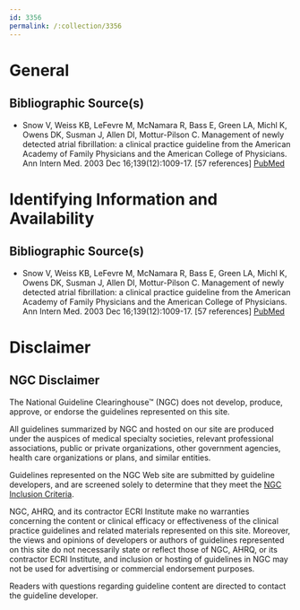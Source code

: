 ```yaml
---
id: 3356
permalink: /:collection/3356
---
```


# General

## Bibliographic Source(s)

- Snow V, Weiss KB, LeFevre M, McNamara R, Bass E, Green LA, Michl K, Owens DK, Susman J, Allen DI, Mottur-Pilson C. Management of newly detected atrial fibrillation: a clinical practice guideline from the American Academy of Family Physicians and the American College of Physicians. Ann Intern Med. 2003 Dec 16;139(12):1009-17. [57 references] [ PubMed ](http://www.ncbi.nlm.nih.gov/entrez/query.fcgi?cmd=Retrieve&db=pubmed&dopt=Abstract&list_uids=14678921)

# Identifying Information and Availability

## Bibliographic Source(s)

- Snow V, Weiss KB, LeFevre M, McNamara R, Bass E, Green LA, Michl K, Owens DK, Susman J, Allen DI, Mottur-Pilson C. Management of newly detected atrial fibrillation: a clinical practice guideline from the American Academy of Family Physicians and the American College of Physicians. Ann Intern Med. 2003 Dec 16;139(12):1009-17. [57 references] [ PubMed ](http://www.ncbi.nlm.nih.gov/entrez/query.fcgi?cmd=Retrieve&db=pubmed&dopt=Abstract&list_uids=14678921)

# Disclaimer

## NGC Disclaimer

The National Guideline Clearinghouse™ (NGC) does not develop, produce, approve, or endorse the guidelines represented on this site.

All guidelines summarized by NGC and hosted on our site are produced under the auspices of medical specialty societies, relevant professional associations, public or private organizations, other government agencies, health care organizations or plans, and similar entities.

Guidelines represented on the NGC Web site are submitted by guideline developers, and are screened solely to determine that they meet the [NGC Inclusion Criteria](/help-and-about/summaries/inclusion-criteria).

NGC, AHRQ, and its contractor ECRI Institute make no warranties concerning the content or clinical efficacy or effectiveness of the clinical practice guidelines and related materials represented on this site. Moreover, the views and opinions of developers or authors of guidelines represented on this site do not necessarily state or reflect those of NGC, AHRQ, or its contractor ECRI Institute, and inclusion or hosting of guidelines in NGC may not be used for advertising or commercial endorsement purposes.

Readers with questions regarding guideline content are directed to contact the guideline developer.


